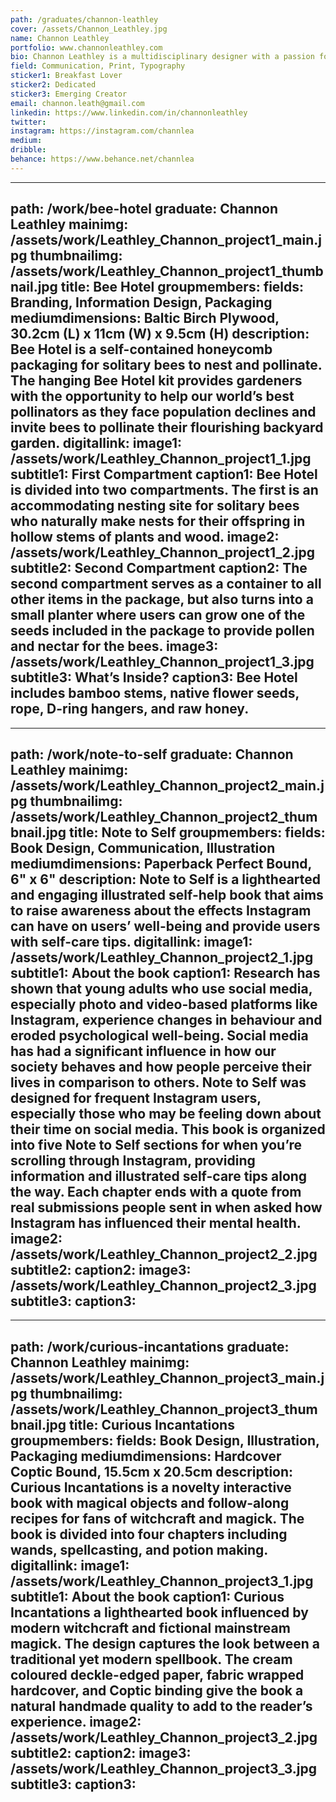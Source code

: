 ```yaml
---
path: /graduates/channon-leathley
cover: /assets/Channon_Leathley.jpg
name: Channon Leathley
portfolio: www.channonleathley.com
bio: Channon Leathley is a multidisciplinary designer with a passion for the handcrafted design process and a two-time 2018 ADAA semifinalist. She is fueled by the love to learn, explore and sharpen her skills in different design fields, but especially enjoys working with print and UX/UI. Channon’s work often relates to her interests and values as a person. Design allows her to communicate ideas and build experiences through a creative output that is both attractive and meaningful to users. Her mindfulness for socially responsible design influences her to create work that leaves a positive impact wherever she can. Her approach to design is a systematic method using research to inform, reason and drive the decisions of a project. Her projects tend to incorporate playful concepts and colour schemes. When she isn’t designing, Channon likes making digital art, drawing, painting and crafting unforgettable handmade cards for her friends and family. 
field: Communication, Print, Typography
sticker1: Breakfast Lover
sticker2: Dedicated
sticker3: Emerging Creator
email: channon.leath@gmail.com
linkedin: https://www.linkedin.com/in/channonleathley 
twitter: 
instagram: https://instagram.com/channlea
medium: 
dribble: 
behance: https://www.behance.net/channlea
---
```


---
path: /work/bee-hotel
graduate: Channon Leathley
mainimg: /assets/work/Leathley_Channon_project1_main.jpg
thumbnailimg: /assets/work/Leathley_Channon_project1_thumbnail.jpg
title: Bee Hotel
groupmembers: 
fields: Branding, Information Design, Packaging
mediumdimensions: Baltic Birch Plywood, 30.2cm (L) x 11cm (W) x 9.5cm (H)
description: Bee Hotel is a self-contained honeycomb packaging for solitary bees to nest and pollinate. The hanging Bee Hotel kit provides gardeners with the opportunity to help our world’s best pollinators as they face population declines and invite bees to pollinate their flourishing backyard garden.
digitallink: 
image1: /assets/work/Leathley_Channon_project1_1.jpg
subtitle1: First Compartment
caption1: Bee Hotel is divided into two compartments. The first is an accommodating nesting site for solitary bees who naturally make nests for their offspring in hollow stems of plants and wood.
image2: /assets/work/Leathley_Channon_project1_2.jpg
subtitle2: Second Compartment
caption2: The second compartment serves as a container to all other items in the package, but also turns into a small planter where users can grow one of the seeds included in the package to provide pollen and nectar for the bees.
image3: /assets/work/Leathley_Channon_project1_3.jpg
subtitle3: What’s Inside? 
caption3: Bee Hotel includes bamboo stems, native flower seeds, rope, D-ring hangers, and raw honey.
---

---
path: /work/note-to-self
graduate: Channon Leathley
mainimg: /assets/work/Leathley_Channon_project2_main.jpg
thumbnailimg: /assets/work/Leathley_Channon_project2_thumbnail.jpg
title: Note to Self
groupmembers: 
fields: Book Design, Communication, Illustration
mediumdimensions:  Paperback Perfect Bound, 6" x 6"
description: Note to Self is a lighthearted and engaging illustrated self-help book that aims to raise awareness about the effects Instagram can have on users’ well-being and provide users with self-care tips.
digitallink: 
image1: /assets/work/Leathley_Channon_project2_1.jpg
subtitle1: About the book
caption1: Research has shown that young adults who use social media, especially photo and video-based platforms like Instagram, experience changes in behaviour and eroded psychological well-being. Social media has had a significant influence in how our society behaves and how people perceive their lives in comparison to others. Note to Self was designed for frequent Instagram users, especially those who may be feeling down about their time on social media. This book is organized into five Note to Self sections for when you’re scrolling through Instagram, providing information and illustrated self-care tips along the way. Each chapter ends with a quote from real submissions people sent in when asked how Instagram has influenced their mental health.
image2: /assets/work/Leathley_Channon_project2_2.jpg
subtitle2: 
caption2: 
image3: /assets/work/Leathley_Channon_project2_3.jpg
subtitle3: 
caption3: 
---

---
path: /work/curious-incantations
graduate: Channon Leathley
mainimg: /assets/work/Leathley_Channon_project3_main.jpg
thumbnailimg: /assets/work/Leathley_Channon_project3_thumbnail.jpg
title: Curious Incantations
groupmembers: 
fields: Book Design, Illustration, Packaging
mediumdimensions:  Hardcover Coptic Bound, 15.5cm x 20.5cm
description: Curious Incantations is a novelty interactive book with magical objects and follow-along recipes for fans of witchcraft and magick. The book is divided into four chapters including wands, spellcasting, and potion making.
digitallink: 
image1: /assets/work/Leathley_Channon_project3_1.jpg
subtitle1: About the book
caption1: Curious Incantations a lighthearted book influenced by modern witchcraft and fictional mainstream magick. The design captures the look between a traditional yet modern spellbook. The cream coloured deckle-edged paper, fabric wrapped hardcover, and Coptic binding give the book a natural handmade quality to add to the reader’s experience. 
image2: /assets/work/Leathley_Channon_project3_2.jpg
subtitle2: 
caption2: 
image3: /assets/work/Leathley_Channon_project3_3.jpg
subtitle3: 
caption3: 
---
